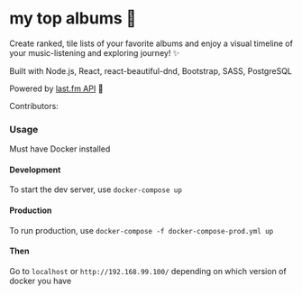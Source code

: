 # my top albums 💃

Create ranked, tile lists of your favorite albums and enjoy a visual timeline of your music-listening and exploring journey! ✨

Built with Node.js, React, react-beautiful-dnd, Bootstrap, SASS, PostgreSQL

Powered by [last.fm API](https://www.last.fm/api/) 🎷

Contributors:

### Usage

Must have Docker installed

#### Development

To start the dev server, use `docker-compose up`

#### Production

To run production, use `docker-compose -f docker-compose-prod.yml up`

#### Then

Go to `localhost` or `http://192.168.99.100/` depending on which version of docker you have
